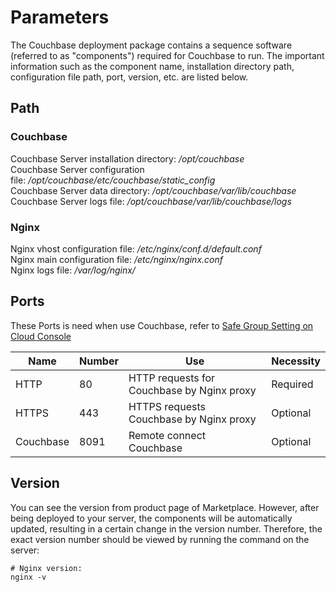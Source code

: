 # Parameters

The Couchbase deployment package contains a sequence software (referred to as "components") required for Couchbase to run. The important information such as the component name, installation directory path, configuration file path, port, version, etc. are listed below.

## Path

### Couchbase

Couchbase Server installation directory: */opt/couchbase*  
Couchbase Server configuration file: */opt/couchbase/etc/couchbase/static_config*  
Couchbase Server data directory: */opt/couchbase/var/lib/couchbase*  
Couchbase Server logs file: */opt/couchbase/var/lib/couchbase/logs*

### Nginx

Nginx vhost configuration file: */etc/nginx/conf.d/default.conf*  
Nginx main configuration file: */etc/nginx/nginx.conf*  
Nginx logs file: */var/log/nginx/*

## Ports

These Ports is need when use Couchbase, refer to [Safe Group Setting on Cloud Console](https://support.websoft9.com/docs/faq/tech-instance.html)

| Name | Number | Use |  Necessity |
| --- | --- | --- | --- |
| HTTP | 80 | HTTP requests for Couchbase by Nginx proxy | Required |
| HTTPS | 443 | HTTPS requests Couchbase by Nginx proxy | Optional |
| Couchbase | 8091 | Remote connect Couchbase | Optional |

## Version

You can see the version from product page of Marketplace. However, after being deployed to your server, the components will be automatically updated, resulting in a certain change in the version number. Therefore, the exact version number should be viewed by running the command on the server:

```shell
# Nginx version:
nginx -v
```